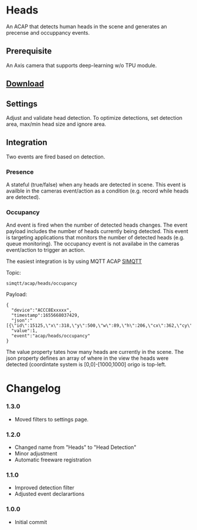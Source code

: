 # Heads
An ACAP that detects human heads in the scene and generates an precense and occuppancy events.


## Prerequisite
An Axis camera that supports deep-learning w/o TPU module.

## [Download](https://files.juhlin.me/acap/heads)

## Settings
Adjust and validate head detection.  To optimize detections, set detection area, max/min head size and ignore area.

## Integration
Two events are fired based on detection.

### Presence
A stateful (true/false) when any heads are detected in scene.  This event is availble in the cameras event/action as a condition (e.g. record while heads are detected).

### Occupancy
And event is fired when the number of detected heads changes.  The event payload includes the number of heads currently being detected.  This event is targeting applications that monitors the number of detected heads (e.g. queue monitoring).  The occupancy event is not availabe in the cameras event/action to trigger an action. 

The easiest integration is by using MQTT ACAP [SIMQTT](https://github.com/pandosme/acaps/tree/master/simqtt)

Topic: 
```
simqtt/acap/heads/occupancy
```

Payload:
```
{
  "device":"ACCC8Exxxxx",
  "timestamp":1655668037429,
  "json":"[{\"id\":15125,\"x\":318,\"y\":500,\"w\":89,\"h\":206,\"cx\":362,\"cy\":604,\"class\":6,\"type\":\"Head\"}]",
  "value":1,
  "event":"acap/heads/occupancy"
}
```
The value property tates how many heads are currently in the scene.  The json property defines an array of where in the view the heads were detected (coordintate system is [0,0]-[1000,1000] origo is top-left.

# Changelog

### 1.3.0
- Moved filters to settings page.

### 1.2.0
- Changed name from "Heads" to "Head Detection"
- Minor adjustment
- Automatic freeware registration

### 1.1.0
- Improved detection filter
- Adjusted event declarartions
 
### 1.0.0
- Initial commit
